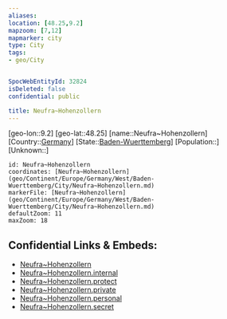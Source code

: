 ```yaml
---
aliases: 
location: [48.25,9.2]
mapzoom: [7,12] 
mapmarker: city 
type: City
tags:
- geo/City


SpocWebEntityId: 32824
isDeleted: false
confidential: public

title: Neufra~Hohenzollern
---
```

[geo-lon::9.2]
[geo-lat::48.25]
[name::Neufra~Hohenzollern]
[Country::[Germany](geo/Continent/Europe/Germany.md)]
[State::[Baden-Wuerttemberg](geo/Continent/Europe/Germany/West/Baden-Wuerttemberg.md)]
[Population::]
[Unknown::]


```leaflet
id: Neufra~Hohenzollern
coordinates: [Neufra~Hohenzollern](geo/Continent/Europe/Germany/West/Baden-Wuerttemberg/City/Neufra~Hohenzollern.md)
markerFile: [Neufra~Hohenzollern](geo/Continent/Europe/Germany/West/Baden-Wuerttemberg/City/Neufra~Hohenzollern.md)
defaultZoom: 11 
maxZoom: 18
```


## Confidential Links & Embeds: 
- [Neufra~Hohenzollern](../../../../../../../../_public/geo/Continent/Europe/Germany/West/Baden-Wuerttemberg/City/Neufra~Hohenzollern.md) 
- [Neufra~Hohenzollern.internal](../../../../../../../../_internal/geo/Continent/Europe/Germany/West/Baden-Wuerttemberg/City/Neufra~Hohenzollern.internal.md) 
- [Neufra~Hohenzollern.protect](../../../../../../../../_protect/geo/Continent/Europe/Germany/West/Baden-Wuerttemberg/City/Neufra~Hohenzollern.protect.md) 
- [Neufra~Hohenzollern.private](../../../../../../../../_private/geo/Continent/Europe/Germany/West/Baden-Wuerttemberg/City/Neufra~Hohenzollern.private.md) 
- [Neufra~Hohenzollern.personal](../../../../../../../../_personal/geo/Continent/Europe/Germany/West/Baden-Wuerttemberg/City/Neufra~Hohenzollern.personal.md) 
- [Neufra~Hohenzollern.secret](../../../../../../../../_secret/geo/Continent/Europe/Germany/West/Baden-Wuerttemberg/City/Neufra~Hohenzollern.secret.md) 

